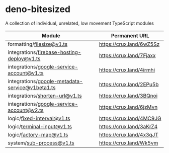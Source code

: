 # deno-bitesized
A collection of individual, unrelated, low movement TypeScript modules

| Module | Permanent URL |
|---|---|
| formatting/filesize@v1.ts | https://crux.land/6wZ5Sz |
| integrations/firebase-hosting-deploy@v1.ts | https://crux.land/7Fjaxx |
| integrations/google-service-account@v1.ts | https://crux.land/4irmhi |
| integrations/google-metadata-service@v1beta1.ts | https://crux.land/2EPu5b |
| integrations/shorten-url@v1.ts | https://crux.land/3BQnoi |
| integrations/google-service-account@v2.ts | https://crux.land/6jzMvn |
| logic/fixed-interval@v1.ts | https://crux.land/4MC9JG |
| logic/terminal-input@v1.ts | https://crux.land/3aKrZ4 |
| logic/factory-map@v1.ts | https://crux.land/4x3qJT |
| system/sub-process@v1.ts | https://crux.land/Wk5vm |
